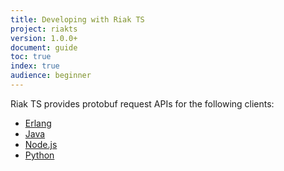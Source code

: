 ```yaml
---
title: Developing with Riak TS
project: riakts
version: 1.0.0+
document: guide
toc: true
index: true
audience: beginner
---
```



[erlang]: http://docs.basho.com/riakts/1.0.0/developing/erlang
[java]: http://docs.basho.com/riakts/1.0.0/developing/java
[nodejs]: http://docs.basho.com/riakts/1.0.0/developing/nodejs
[python]: http://docs.basho.com/riakts/1.0.0/developing/python



Riak TS provides protobuf request APIs for the following clients:

* [Erlang][erlang]
* [Java][java]
* [Node.js][nodejs]
* [Python][python]


